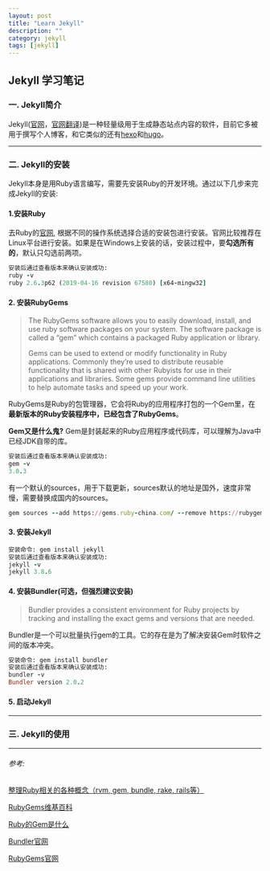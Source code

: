 ```yaml
---
layout: post
title: "Learn Jekyll"
description: ""
category: jekyll
tags: [jekyll]
---
```


## Jekyll 学习笔记

###  一. Jekyll简介

Jekyll([官网](https://jekyllrb.com/docs/)，[官网翻译](https://jekyllcn.com/))是一种轻量级用于生成静态站点内容的软件，目前它多被用于撰写个人博客，和它类似的还有[hexo](https://hexo.io/)和[hugo](https://gohugo.io/)。

---

### 二. Jekyll的安装

Jekyll本身是用Ruby语言编写，需要先安装Ruby的开发环境。通过以下几步来完成Jekyll的安装:

#### 1.安装Ruby

去Ruby的[官网](https://www.ruby-lang.org/en/downloads/), 根据不同的操作系统选择合适的安装包进行安装。官网比较推荐在Linux平台进行安装。如果是在Windows上安装的话，安装过程中，要**勾选所有的**，默认只勾选前两项。

```ruby
安装后通过查看版本来确认安装成功:
ruby -v
ruby 2.6.3p62 (2019-04-16 revision 67580) [x64-mingw32]
```

#### 2. 安装RubyGems

>The RubyGems software allows you to easily download, install, and use ruby software packages on your system. The software package is called a “gem” which contains a packaged Ruby application or library.
>
>Gems can be used to extend or modify functionality in Ruby applications. Commonly they’re used to distribute reusable functionality that is shared with other Rubyists for use in their applications and libraries. Some gems provide command line utilities to help automate tasks and speed up your work.

RubyGems是Ruby的包管理器，它会将Ruby的应用程序打包的一个Gem里，在**最新版本的Ruby安装程序中，已经包含了RubyGems**。

**Gem又是什么鬼?** Gem是封装起来的Ruby应用程序或代码库，可以理解为Java中已经JDK自带的库。

```ruby
安装后通过查看版本来确认安装成功:
gem -v
3.0.3
```

有一个默认的sources，用于下载更新，sources默认的地址是国外，速度非常慢，需要替换成国内的sources。

```ruby
gem sources --add https://gems.ruby-china.com/ --remove https://rubygems.org/
```

#### 3. 安装Jekyll

```ruby
安装命令: gem install jekyll
安装后通过查看版本来确认安装成功:
jekyll -v
jekyll 3.8.6
```

#### 4. 安装Bundler(可选，但强烈建议安装)

>Bundler provides a consistent environment for Ruby projects by tracking and installing the exact gems and versions that are needed.
>

Bundler是一个可以批量执行gem的工具。它的存在是为了解决安装Gem时软件之间的版本冲突。


```ruby
安装命令: gem install bundler
安装后通过查看版本来确认安装成功:
bundler -v
Bundler version 2.0.2
```

#### 5. 启动Jekyll





---


### 三. Jekyll的使用





---
###### 参考:

[整理Ruby相关的各种概念（rvm, gem, bundle, rake, rails等）](https://henter.me/post/ruby-rvm-gem-rake-bundle-rails.html)

[RubyGems维基百科](https://zh.wikipedia.org/wiki/RubyGems#)

[Ruby的Gem是什么](https://blog.csdn.net/guyue35/article/details/54898439)

[Bundler官网](https://bundler.io/)

[RubyGems官网](https://rubygems.org/?locale=zh-CN)











